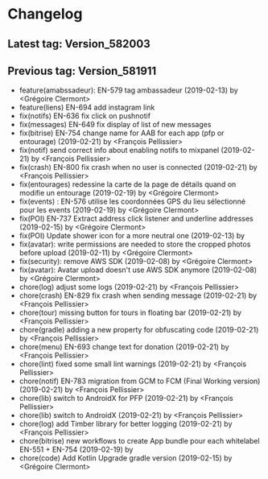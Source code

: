 # Changelog
## Latest tag: Version_582003
## Previous tag: Version_581911
* feature(amabssadeur): EN-579 tag ambassadeur (2019-02-13) by <Grégoire Clermont>
* feature(liens) EN-694 add instagram link 
* fix(notifs) EN-636 fix click on pushnotif 
* fix(messages) EN-649 fix display of list of new messages 
* fix(bitrise) EN-754 change name for AAB for each app (pfp or entourage) (2019-02-21) by <François Pellissier>
* fix(notif) send correct info about enabling notifs to mixpanel (2019-02-21) by <François Pellissier>
* fix(crash) EN-800 fix crash when no user is connected (2019-02-21) by <François Pellissier>
* fix(entourages) redessine la carte de la page de détails quand on modifie un entourage (2019-02-19) by <Grégoire Clermont>
* fix(events) : EN-576 utilise les coordonnées GPS du lieu sélectionné pour les events (2019-02-19) by <Grégoire Clermont>
* fix(POI) EN-737 Extract address click listener and underline addresses (2019-02-15) by <Grégoire Clermont>
* fix(POI) Update shower icon for a more neutral one (2019-02-13) by <Julien ROBERT>
* fix(avatar): write permissions are needed to store the cropped photos before upload (2019-02-11) by <Grégoire Clermont>
* fix(security): remove AWS SDK (2019-02-08) by <Grégoire Clermont>
* fix(avatar): Avatar upload doesn't use AWS SDK anymore (2019-02-08) by <Grégoire Clermont>
* chore(log) adjust some logs (2019-02-21) by <François Pellissier>
* chore(crash) EN-829 fix crash when sending message (2019-02-21) by <François Pellissier>
* chore(tour) missing button for tours in floating bar (2019-02-21) by <François Pellissier>
* chore(gradle) adding a new property for obfuscating code (2019-02-21) by <François Pellissier>
* chore(menu) EN-693 change text for donation (2019-02-21) by <François Pellissier>
* chore(lint) fixed some small lint warnings (2019-02-21) by <François Pellissier>
* chore(notif) EN-783 migration from GCM to FCM (Final Working version) (2019-02-21) by <François Pellissier>
* chore(lib) switch to AndroidX for PFP (2019-02-21) by <François Pellissier>
* chore(lib) switch to AndroidX (2019-02-21) by <François Pellissier>
* chore(log) add Timber library for better logging (2019-02-21) by <François Pellissier>
* chore(bitrise) new workflows to create App bundle pour each whitelabel EN-551 + EN-754 (2019-02-19) by <Francois Pellissier>
* chore(code) Add Kotlin Upgrade gradle version (2019-02-15) by <Grégoire Clermont>

